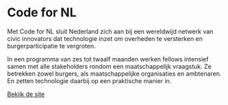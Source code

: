 # Code for NL
Met Code for NL sluit Nederland zich aan bij een wereldwijd netwerk van civic innovators dat technologie inzet om overheden te versterken en burgerparticipatie te vergroten.

In een programma van zes tot twaalf maanden werken fellows intensief samen met alle stakeholders rondom een maatschappelijk vraagstuk. Ze betrekken zowel burgers, als maatschappelijke organisaties en ambtenaren. En zetten technologie daarbij op een praktische manier in.

[Bekijk de site](http://codefor.nl)

